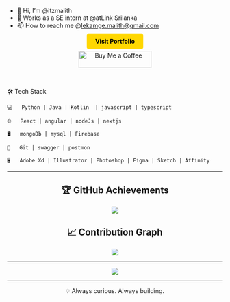 - 👋 Hi, I’m @itzmalith
- 🌱 Works as a SE intern at @atLink Srilanka
- 📫 How to reach me @lekamge.malith@gmail.com

<div  align="center" style="text-align: center;">
    <p><a href="https://malithlk.netlify.app/" target="_blank" style="background-color: #FFD700; color: #000; padding: 10px 20px; text-decoration: none; border-radius: 5px; font-weight: bold;">Visit Portfolio</a></p>
</div>


<div align="center" style="text-align: center;">
    <p><a href="https://www.buymeacoffee.com/itzmalith"> 
        <img src="https://cdn.buymeacoffee.com/buttons/v2/default-yellow.png" height="40" width="170" alt="Buy Me a Coffee">
    </a></p>
</div>

<br>


🛠 Tech Stack

    💻   Python | Java | Kotlin  | javascript | typescript 
    
    🌐   React | angular | nodeJs | nextjs 
    
    🛢   mongoDb | mysql | Firebase
    
    🔧   Git | swagger | postmon 
    
    🖥   Adobe Xd | Illustrator | Photoshop | Figma | Sketch | Affinity 


---

## <div align="center">🏆 GitHub Achievements</div>
<p align="center">
  <img src="https://github-profile-trophy.vercel.app/?username=itzmalith&theme=algolia&no-frame=true&row=1&column=7" />
</p>

## <div align="center">📈 Contribution Graph</div>
<p align="center">
  <img src="https://github-readme-activity-graph.vercel.app/graph?username=itzmalith&theme=dracula&hide_border=true" />
</p>

---



<p align="center">
  <a href="https://drive.google.com/file/d/1t-hTIqlcLC7jGhKsKFbGvTyex68KZg_F/view?usp=sharing" target="_blank">
    <img src="https://img.shields.io/badge/View%20My%20CV-%23007ACC?style=for-the-badge&logo=readthedocs&logoColor=white"/>
  </a>
</p>

---

<div align="center">
💡 Always curious. Always building.
</div>
